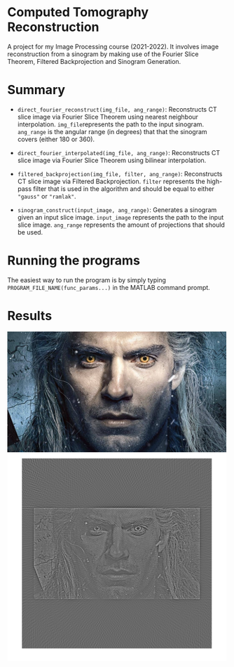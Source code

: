# Computed Tomography Reconstruction
A project for my Image Processing course (2021-2022). It involves image reconstruction from a sinogram by making use of the Fourier Slice Theorem, Filtered Backprojection and Sinogram Generation.

# Summary
* `direct_fourier_reconstruct(img_file, ang_range)`: Reconstructs CT slice image via Fourier Slice Theorem using nearest neighbour interpolation. `img_file`represents the path to the input sinogram. `ang_range` is the angular range (in degrees) that that the sinogram covers (either 180 or 360).

* `direct_fourier_interpolated(img_file, ang_range)`: Reconstructs CT slice image via Fourier Slice Theorem using bilinear interpolation.

* `filtered_backprojection(img_file, filter, ang_range)`: Reconstructs CT slice image via Filtered Backprojection. `filter` represents the high-pass filter that is used in the algorithm and should be equal to either `"gauss"` or `"ramlak"`.

* `sinogram_construct(input_image, ang_range)`: Generates a sinogram given an input slice image. `input_image` represents the path to the input slice image. `ang_range` represents the amount of projections that should be used.


# Running the programs
The easiest way to run the program is by simply typing `PROGRAM_FILE_NAME(func_params...)` in the MATLAB command prompt.

# Results 
<img src="https://github.com/Jentuuh/image-processing-computed-tomography/blob/master/data/witcher.png?raw=true" alt="Original Image" width="500"/>
<img src="https://github.com/Jentuuh/image-processing-computed-tomography/blob/master/data/result.png?raw=true" alt="Reconstructed Image" width="500"/>


